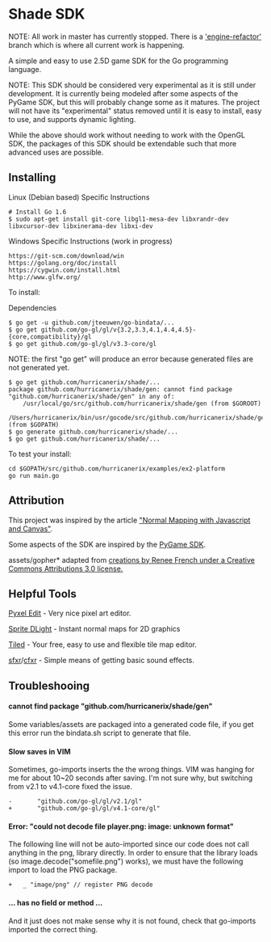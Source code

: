 Shade SDK
=========

NOTE: All work in master has currently stopped.  There is a ['engine-refactor'](https://github.com/hurricanerix/shade/tree/engine-refactor) branch which is where all current work is happening.

A simple and easy to use 2.5D game SDK for the Go programming language.

NOTE: This SDK should be considered very experimental as it is still under development.  It is currently being modeled after some aspects of the PyGame SDK, but this will probably change some as it matures.  The project will not have its "experimental" status removed until it is easy to install, easy to use, and supports dynamic lighting.

While the above should work without needing to work with the OpenGL SDK, the packages of this SDK should be extendable such that more advanced uses are possible.

Installing
----------

Linux (Debian based) Specific Instructions
```
# Install Go 1.6
$ sudo apt-get install git-core libgl1-mesa-dev libxrandr-dev libxcursor-dev libxinerama-dev libxi-dev
```

Windows Specific Instructions (work in progress)
```
https://git-scm.com/download/win
https://golang.org/doc/install
https://cygwin.com/install.html
http://www.glfw.org/
```

To install:

Dependencies

```
$ go get -u github.com/jteeuwen/go-bindata/...
$ go get github.com/go-gl/gl/v{3.2,3.3,4.1,4.4,4.5}-{core,compatibility}/gl
$ go get github.com/go-gl/gl/v3.3-core/gl
```

NOTE: the first "go get" will produce an error because generated files are not generated yet.

```
$ go get github.com/hurricanerix/shade/...
package github.com/hurricanerix/shade/gen: cannot find package "github.com/hurricanerix/shade/gen" in any of:
	/usr/local/go/src/github.com/hurricanerix/shade/gen (from $GOROOT)
	/Users/hurricanerix/bin/usr/gocode/src/github.com/hurricanerix/shade/gen (from $GOPATH)
$ go generate github.com/hurricanerix/shade/...
$ go get github.com/hurricanerix/shade/...
```

To test your install:

```
cd $GOPATH/src/github.com/hurricanerix/examples/ex2-platform
go run main.go
```

Attribution
-----------

This project was inspired by the article ["Normal Mapping with Javascript and Canvas"](https://29a.ch/2010/3/24/normal-mapping-with-javascript-and-canvas-tag).

Some aspects of the SDK are inspired by the [PyGame SDK](http://www.pygame.org/).

assets/gopher* adapted from [creations by Renee French under a Creative Commons Attributions 3.0 license.](https://golang.org/doc/gopher/)

Helpful Tools
-------------

[Pyxel Edit](http://pyxeledit.com/) - Very nice pixel art editor.

[Sprite DLight](https://www.kickstarter.com/projects/2dee/sprite-dlight-instant-normal-maps-for-2d-graphics) - Instant normal maps for 2D graphics

[Tiled](http://www.mapeditor.org/) - Your free, easy to use and flexible tile map editor.

[sfxr](http://www.drpetter.se/project_sfxr.html)/[cfxr](http://thirdcog.eu/apps/cfxr) - Simple means of getting basic sound effects.


Troubleshooing
--------------

#### cannot find package "github.com/hurricanerix/shade/gen"

Some variables/assets are packaged into a generated code file, if you get this error run the bindata.sh script to generate that file.

#### Slow saves in VIM

Sometimes, go-imports inserts the the wrong things.  VIM was hanging for me for about 10~20 seconds after saving.  I'm not sure why, but switching from v2.1 to v4.1-core fixed the issue.

```
-       "github.com/go-gl/gl/v2.1/gl"
+       "github.com/go-gl/gl/v4.1-core/gl"
```

#### Error: "could not decode file player.png: image: unknown format"

The following line will not be auto-imported since our code does not call anything in the png, library directly.  In order to ensure that the library loads (so image.decode("somefile.png") works), we must have the following import to load the PNG package.

```
+	_ "image/png" // register PNG decode
```

#### ... has no field or method ...

And it just does not make sense why it is not found, check that go-imports imported the correct thing.

